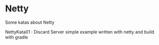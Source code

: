# Netty

Some katas about Netty

NettyKata01 : Discard Server simple example written with netty and build with gradle 
